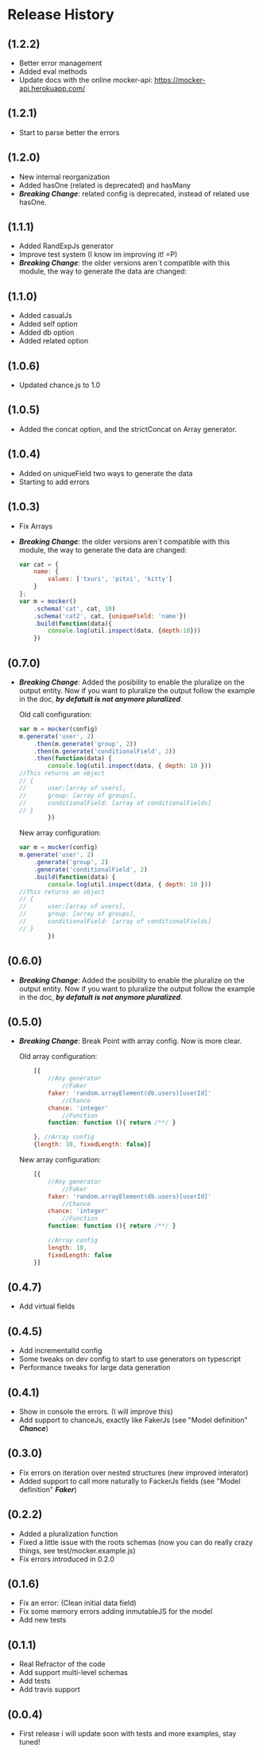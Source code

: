 # Release History

## (1.2.2)
- Better error management
- Added eval methods
- Update docs with the online mocker-api: https://mocker-api.herokuapp.com/

## (1.2.1)
- Start to parse better the errors

## (1.2.0)
- New internal reorganization
- Added hasOne (related is deprecated) and hasMany
- ***Breaking Change***: related config is deprecated, instead of related use hasOne.

## (1.1.1)
- Added RandExpJs generator
- Improve test system (I know im improving it! =P)
- ***Breaking Change***: the older versions aren´t compatible with this module, the way to generate the data are changed:
## (1.1.0)
- Added casualJs
- Added self option
- Added db option
- Added related option

## (1.0.6)
- Updated chance.js to 1.0

## (1.0.5)
- Added the concat option, and the strictConcat on Array generator.

## (1.0.4)
- Added on uniqueField two ways to generate the data
- Starting to add errors

## (1.0.3)
- Fix Arrays
- ***Breaking Change***: the older versions aren´t compatible with this module, the way to generate the data are changed:

    ```javascript
    var cat = {
        name: {
            values: ['txuri', 'pitxi', 'kitty']
        }
    };
    var m = mocker()
        .schema('cat', cat, 10)
        .schema('cat2', cat, {uniqueField: 'name'})
        .build(function(data){
            console.log(util.inspect(data, {depth:10}))
        })
    ```

## (0.7.0)

- ***Breaking Change***: Added the posibility to enable the pluralize on the output entity. Now if you want to pluralize the output follow the example in the doc, ***by defatult is not anymore pluralized***.

    Old call configuration:
    ``` javascript
    var m = mocker(config)
    m.generate('user', 2)
        .then(m.generate('group', 2))
        .then(m.generate('conditionalField', 2))
        .then(function(data) {
            console.log(util.inspect(data, { depth: 10 }))
    //This returns an object
    // {
    //      user:[array of users],
    //      group: [array of groups],
    //      conditionalField: [array of conditionalFields]
    // }
            })
    ```

    New array configuration:
    ``` javascript
    var m = mocker(config)
    m.generate('user', 2)
        .generate('group', 2)
        .generate('conditionalField', 2)
        .build(function(data) {
            console.log(util.inspect(data, { depth: 10 }))
    //This returns an object
    // {
    //      user:[array of users],
    //      group: [array of groups],
    //      conditionalField: [array of conditionalFields]
    // }
            })
    ```

## (0.6.0)
- ***Breaking Change***: Added the posibility to enable the pluralize on the output entity. Now if you want to pluralize the output follow the example in the doc, ***by defatult is not anymore pluralized***.

## (0.5.0)
- ***Breaking Change***: Break Point with array config. Now is more clear.

    Old array configuration:
    ```javascript
        [{
            //Any generator
                //Faker  
            faker: 'random.arrayElement(db.users)[userId]'
                //Chance  
            chance: 'integer'
                //Function  
            function: function (){ return /**/ }

        }, //Array config
        {length: 10, fixedLength: false}]
    ```

    New array configuration:
    ```javascript
        [{
            //Any generator
                //Faker  
            faker: 'random.arrayElement(db.users)[userId]'
                //Chance  
            chance: 'integer'
                //Function  
            function: function (){ return /**/ }

            //Array config
            length: 10,
            fixedLength: false
        }]
    ```

## (0.4.7)
- Add virtual fields

## (0.4.5)
- Add incrementalId config
- Some tweaks on dev config to start to use generators on typescript
- Performance tweaks for large data generation

## (0.4.1)
- Show in console the errors. (I will improve this)
- Add support to chanceJs, exactly like FakerJs (see "Model definition" ***Chance***)

## (0.3.0)
- Fix errors on iteration over nested structures (new improved interator)
- Added support to call more naturally to FackerJs fields (see "Model definition" ***Faker***)

## (0.2.2)
- Added a pluralization function
- Fixed a little issue with the roots schemas (now you can do really crazy things, see test/mocker.example.js)
- Fix errors introduced in 0.2.0

## (0.1.6)
- Fix an error: (Clean initial data field)
- Fix some memory errors adding inmutableJS for the model
- Add new tests

## (0.1.1)
- Real Refractor of the code
- Add support multi-level schemas
- Add tests
- Add travis support

## (0.0.4)
- First release i will update soon with tests and more examples, stay tuned!
